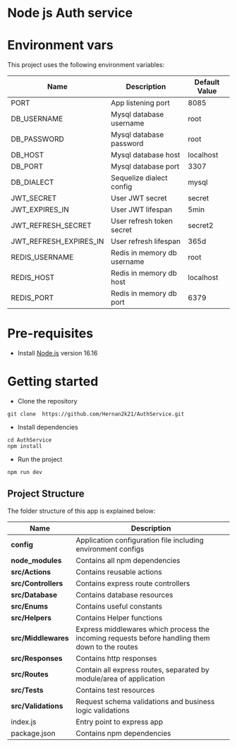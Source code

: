 # Node js Auth service

# Environment vars
This project uses the following environment variables:

| Name                          | Description                         | Default Value                                  |
| ----------------------------- | ------------------------------------| -----------------------------------------------|
|PORT           | App listening port          | 8085   |
|DB_USERNAME| Mysql database username |root
|DB_PASSWORD|Mysql database password|root
|DB_HOST|Mysql database host| localhost
|DB_PORT|Mysql database port| 3307
|DB_DIALECT| Sequelize dialect config| mysql
|JWT_SECRET| User JWT secret| secret
|JWT_EXPIRES_IN| User JWT lifespan| 5min
|JWT_REFRESH_SECRET| User refresh token secret| secret2
|JWT_REFRESH_EXPIRES_IN|User refresh lifespan| 365d
|REDIS_USERNAME| Redis in memory db username| root
|REDIS_HOST|Redis in memory db host| localhost
|REDIS_PORT|Redis in memory db port|6379


# Pre-requisites
- Install [Node.js](https://nodejs.org/en/) version 16.16


# Getting started
- Clone the repository
```
git clone  https://github.com/Hernan2k21/AuthService.git
```
- Install dependencies
```
cd AuthService
npm install
```
- Run the project
```
npm run dev
```

## Project Structure
The folder structure of this app is explained below:

| Name | Description |
| ------------------------ | --------------------------------------------------------------------------------------------- |
| **config**                 | Application configuration file including environment configs |
| **node_modules**         | Contains all  npm dependencies 
| **src/Actions**      | Contains reusable actions 
| **src/Controllers**      | Contains express route controllers    
| **src/Database**      | Contains database resources     
| **src/Enums**      | Contains useful constants                                              
| **src/Helpers**      | Contains Helper functions   
| **src/Middlewares**      | Express middlewares which process the incoming requests before handling them down to the routes
| **src/Responses**           | Contains http responses |
| **src/Routes**           | Contain all express routes, separated by module/area of application      
| **src/Tests**           | Contains test resources
| **src/Validations**      | Request schema validations and business logic validations               
| index.js         | Entry point to express app                                                               
| package.json             | Contains npm dependencies

